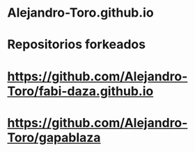 # Alejandro-Toro.github.io
# Repositorios forkeados
# https://github.com/Alejandro-Toro/fabi-daza.github.io
# https://github.com/Alejandro-Toro/gapablaza